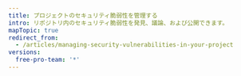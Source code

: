 ```yaml
---
title: プロジェクトのセキュリティ脆弱性を管理する
intro: リポジトリ内のセキュリティ脆弱性を発見、議論、および公開できます。
mapTopic: true
redirect_from:
  - /articles/managing-security-vulnerabilities-in-your-project
versions:
  free-pro-team: '*'
---
```


